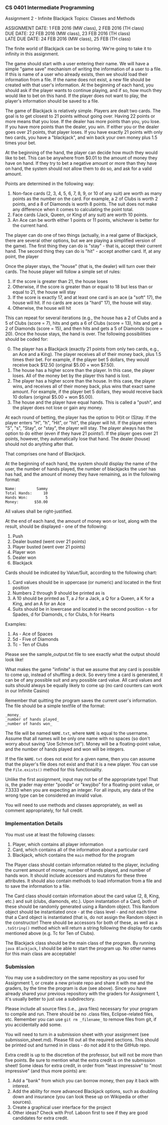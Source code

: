 ### CS 0401 Intermediate Programming  
Assignment 2 - Infinite Blackjack
Topics: Classes and Methods

ASSIGNMENT DATE: 1 FEB 2016 (MW class), 2 FEB 2016 (TH class)  
DUE DATE: 22 FEB 2016 (MW class), 23 FEB 2016 (TH class)  
LATE DUE DATE: 24 FEB 2016 (MW class), 25 FEB (TH class)  

The finite world of Blackjack can be so boring.  We're going to take it to infinity in this assignment.

The game should start with a user entering their name.  We will have a simple "game save" mechanism of writing the information of a user to a file.  If this is name of a user who already exists, then we should load their information from a file.  If the name does not exist, a new file should be created with that user's information.  At the beginning of each hand, you should ask if the player wants to continue playing, and if so, how much they would like to bet on this hand.  If the player does not want to play, the player's information should be saved to a file.

The game of Blackjack is relatively simple.  Players are dealt two cards.  The goal is to get closest to 21 points without going over.  Having 22 points or more means that you lose.  If the dealer has more points than you, you lose.  If you have more points than the dealer, you win.  If either you or the dealer goes over 21 points, that player loses.  If you have exactly 21 points with only two cards, you have a "blackjack", and win back your own money plus 1.5 times your bet.

At the beginning of the hand, the player can decide how much they would like to bet.  This can be anywhere from $0.01 to the amount of money they have on hand.  If they try to bet a negative amount or more than they have on hand, the system should not allow them to do so, and ask for a valid amount.

Points are determined in the following way:

1. Non-face cards (2, 3, 4, 5, 6, 7, 8, 9, or 10 of any suit) are worth as many points as the number on the card.  For example, a 2 of Clubs is worth 2 points, and a 8 of Diamonds is worth 8 points.  The suit does not make any difference when it comes to calculating the point total.
2. Face cards (Jack, Queen, or King of any suit) are worth 10 points.
3. An Ace can be worth either 1 points or 11 points, whichever is better for the current hand.

The player can do one of two things (actually, in a real game of Blackjack, there are several other options, but we are playing a simplified version of the game).  The first thing they can do is "stay" - that is, accept their current hand.  The second thing they can do is "hit" - accept another card.  If, at any point, the player

Once the player stays, the "house" (that is, the dealer) will turn over their cards.  The house player will follow a simple set of rules:

1. If the score is greater than 21, the house loses
1. Otherwise, if the score is greater than or equal to 18 but less than or equal to 21, the house will stay
2. If the score is exactly 17, and at least one card is an ace (a "soft" 17), the house will hit. If no cards are aces (a "hard" 17), the house will stay.
3. Otherwise, the house will hit

This can repeat for several iterations (e.g., the house has a 2 of Clubs and a 5 of Clubs (score = 7), hits and gets a 6 of Clubs (score = 13), hits and get a 2 of Diamonds (score = 15), and then hits and gets a 5 of Diamonds (score = 20).  Once the house stays, the hand is over.  The following possibilities should be coded for:

0. The player has a Blackjack (exactly 21 points from only two cards, e.g., an Ace and a King).  The player receives all of their money back, plus 1.5 times their bet.  For example, if the player bet 5 dollars, they would receive back $12.50 (original $5.00 + won $7.50).
1. The house has a higher score than the player.  In this case, the player loses.  All of the money bet by the player this hand is lost.
2. The player has a higher score than the house.  In this case, the player wins, and receives all of their money back, plus wins that exact same amount.  For example, if the player bet 5 dollars, they would receive back 10 dollars (original $5.00 + won $5.00).
3. The house and the player have equal hands.  This is called a "push", and the player does not lose or gain any money.

At each round of betting, the player has the option to (H)it or (S)tay.  If the player enters "H", "h", "Hit", or "hit", the player will hit.  If the player enters "S", "s", "Stay", or "stay", the player will stay.  The player always has the option to do either (even if they have 21 points!).  If the player goes over 21 points, however, they automatically lose that hand.  The dealer (house) should not do anything after that.

That comprises one hand of Blackjack.

At the beginning of each hand, the system should display the name of the user, the number of hands played, the number of blackjacks the user has has had, and the amount of money they have remaining, as in the following format:

```
Name:         Sammy
Total Hands:     10
Hands Won:        5
Money:       $50.00
```

All values shall be right-justified.

At the end of each hand, the amount of money won or lost, along with the result, should be displayed - one of the following:

1. Push
2. Dealer busted (went over 21 points)
3. Player busted (went over 21 points)
4. Player won
5. Dealer won
6. Blackjack 

Cards should be indicated by Value/Suit, according to the following chart:

1. Card values should be in uppercase (or numeric) and located in the first position
1. Numbers 2 through 9 should be printed as is 
1. A 10 should be printed as T, a J for a Jack, a Q for a Queen, a K for a King, and an A for an Ace
1. Suits should be in lowercase and located in the second position - s for Spades, d for Diamonds, c for Clubs, h for Hearts

Examples:

1. As - Ace of Spaces
2. 5d - Five of Diamonds
3. Tc - Ten of Clubs

Please see the sample_output.txt file to see exactly what the output should look like!

What makes the game "infinite" is that we assume that any card is possible to come up, instead of shuffling a deck.  So every time a card is generated, it can be of any possible suit and any possible card value.  All card values and suits should always be equally likely to come up (no card counters can work in our Infinite Casino)

Remember that quitting the program saves the current user's information.  The file should be a simple textfile of the format:

```
_money_
_number of hands played_
_number of hands won_
```

The file will be named `NAME.txt`, where `NAME` is equal to the username.  Assume that all names will be only one name with no spaces (so don't worry about saving "Joe Schmoe.txt").  Money will be a floating-point value, and the number of hands played and won will be integers.

If the file `NAME.txt` does not exist for a given name, then you can assume that the player's file does not exist and that it is a new player.  You can use the `File.exists()` method for this functionality.

Unlike the first assignment, input may not be of the appropriate type!  That is, the grader may enter "poodle" or "kwyjibo" for a floating-point value, or 7.3333 when you are expecting an integer.  For all inputs, any data of the wrong type can be considered an invalid value.

You will need to use methods and classes appropriately, as well as comment appropriately, for full credit.

### Implementation Details

You must use at least the following classes:

1. Player, which contains all player information
2. Card, which contains all of the information about a particular card
3. Blackjack, which contains the `main` method for the program

The Player class should contain information related to the player, including the current amount of money, number of hands played, and number of hands won.  It should include accessors and mutators for these three attributes.  It should also contain methods to load information from a file and to save the information to a file.

The Card class should contain information about the card value (2, 8, King, etc.) and suit (clubs, diamonds, etc.).  Upon instantation of a Card, both of these should be randomly generated using a Random object.  This Random object should be instantiated once - at the class level - and not each time that a Card object is instantiated (that is, do not assign the Random object in the constructor!  There should be accessors for both of these, as well as a `.toString()` method which will return a string following the display for cards mentioned above (e.g. Tc for Ten of Clubs).

The Blackjack class should be the main class of the program.  By running `java Blackjack`, I should be able to start the program up.  No other names for this main class are acceptable!

### Submission

You may use a subdirectory on the same repository as you used for Assignment 1, or create a new private repo and share it with me and the graders, by the time the program is due (see above).  Since you have already shared your previous repository with the graders for Assignment 1, it's usually better to just use a subdirectory.

Please include all source files (i.e., .java files) necessary for your program to compile and run. There should be no .class files, Eclipse-related files, etc. Remember you can use `git rm _filename_` to remove files from git, if you accidentally add some.

You will need to turn in a submission sheet with your assignment (see submission_sheet.md). Please fill out all the required sections. This should be printed out and turned in in class - do not add it to the GitHub repo.

Extra credit is up to the discretion of the professor, but will not be more than five points.  Be sure to mention what the extra credit is on the submission sheet! Some ideas for extra credit, in order from "least impressive" to "most impressive" (and thus more points) are:

1. Add a "bank" from which you can borrow money, then pay it back with interest.
1. Add the ability for more advanced Blackjack options, such as doubling down and insurance (you can look these up on Wikipedia or other sources).
1. Create a graphical user interface for the project
1. Other ideas?  Check with Prof. Laboon first to see if they are good candidates for extra credit.